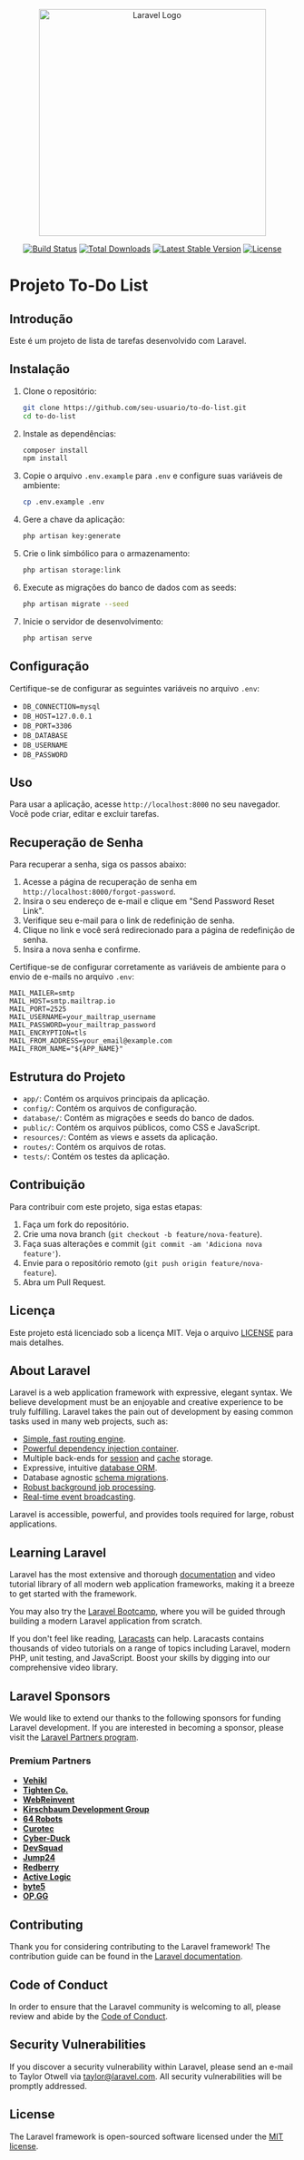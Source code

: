 <p align="center"><a href="https://laravel.com" target="_blank"><img src="https://raw.githubusercontent.com/laravel/art/master/logo-lockup/5%20SVG/2%20CMYK/1%20Full%20Color/laravel-logolockup-cmyk-red.svg" width="400" alt="Laravel Logo"></a></p>

<p align="center">
<a href="https://github.com/laravel/framework/actions"><img src="https://github.com/laravel/framework/workflows/tests/badge.svg" alt="Build Status"></a>
<a href="https://packagist.org/packages/laravel/framework"><img src="https://img.shields.io/packagist/dt/laravel/framework" alt="Total Downloads"></a>
<a href="https://packagist.org/packages/laravel/framework"><img src="https://img.shields.io/packagist/v/laravel/framework" alt="Latest Stable Version"></a>
<a href="https://packagist.org/packages/laravel/framework"><img src="https://img.shields.io/packagist/l/laravel/framework" alt="License"></a>
</p>

# Projeto To-Do List

## Introdução
Este é um projeto de lista de tarefas desenvolvido com Laravel.

## Instalação
1. Clone o repositório:
    ```bash
    git clone https://github.com/seu-usuario/to-do-list.git
    cd to-do-list
    ```

2. Instale as dependências:
    ```bash
    composer install
    npm install
    ```

3. Copie o arquivo `.env.example` para `.env` e configure suas variáveis de ambiente:
    ```bash
    cp .env.example .env
    ```

4. Gere a chave da aplicação:
    ```bash
    php artisan key:generate
    ```

5. Crie o link simbólico para o armazenamento:
    ```bash
    php artisan storage:link
    ```

6. Execute as migrações do banco de dados com as seeds:
    ```bash
    php artisan migrate --seed
    ```

7. Inicie o servidor de desenvolvimento:
    ```bash
    php artisan serve
    ```

## Configuração
Certifique-se de configurar as seguintes variáveis no arquivo `.env`:
- `DB_CONNECTION=mysql`
- `DB_HOST=127.0.0.1`
- `DB_PORT=3306`
- `DB_DATABASE`
- `DB_USERNAME`
- `DB_PASSWORD`

## Uso
Para usar a aplicação, acesse `http://localhost:8000` no seu navegador. Você pode criar, editar e excluir tarefas.

## Recuperação de Senha

Para recuperar a senha, siga os passos abaixo:

1. Acesse a página de recuperação de senha em `http://localhost:8000/forgot-password`.
2. Insira o seu endereço de e-mail e clique em "Send Password Reset Link".
3. Verifique seu e-mail para o link de redefinição de senha.
4. Clique no link e você será redirecionado para a página de redefinição de senha.
5. Insira a nova senha e confirme.

Certifique-se de configurar corretamente as variáveis de ambiente para o envio de e-mails no arquivo `.env`:

```dotenv
MAIL_MAILER=smtp
MAIL_HOST=smtp.mailtrap.io
MAIL_PORT=2525
MAIL_USERNAME=your_mailtrap_username
MAIL_PASSWORD=your_mailtrap_password
MAIL_ENCRYPTION=tls
MAIL_FROM_ADDRESS=your_email@example.com
MAIL_FROM_NAME="${APP_NAME}"
```

## Estrutura do Projeto
- `app/`: Contém os arquivos principais da aplicação.
- `config/`: Contém os arquivos de configuração.
- `database/`: Contém as migrações e seeds do banco de dados.
- `public/`: Contém os arquivos públicos, como CSS e JavaScript.
- `resources/`: Contém as views e assets da aplicação.
- `routes/`: Contém os arquivos de rotas.
- `tests/`: Contém os testes da aplicação.

## Contribuição
Para contribuir com este projeto, siga estas etapas:
1. Faça um fork do repositório.
2. Crie uma nova branch (`git checkout -b feature/nova-feature`).
3. Faça suas alterações e commit (`git commit -am 'Adiciona nova feature'`).
4. Envie para o repositório remoto (`git push origin feature/nova-feature`).
5. Abra um Pull Request.

## Licença
Este projeto está licenciado sob a licença MIT. Veja o arquivo [LICENSE](LICENSE) para mais detalhes.

## About Laravel

Laravel is a web application framework with expressive, elegant syntax. We believe development must be an enjoyable and creative experience to be truly fulfilling. Laravel takes the pain out of development by easing common tasks used in many web projects, such as:

- [Simple, fast routing engine](https://laravel.com/docs/routing).
- [Powerful dependency injection container](https://laravel.com/docs/container).
- Multiple back-ends for [session](https://laravel.com/docs/session) and [cache](https://laravel.com/docs/cache) storage.
- Expressive, intuitive [database ORM](https://laravel.com/docs/eloquent).
- Database agnostic [schema migrations](https://laravel.com/docs/migrations).
- [Robust background job processing](https://laravel.com/docs/queues).
- [Real-time event broadcasting](https://laravel.com/docs/broadcasting).

Laravel is accessible, powerful, and provides tools required for large, robust applications.

## Learning Laravel

Laravel has the most extensive and thorough [documentation](https://laravel.com/docs) and video tutorial library of all modern web application frameworks, making it a breeze to get started with the framework.

You may also try the [Laravel Bootcamp](https://bootcamp.laravel.com), where you will be guided through building a modern Laravel application from scratch.

If you don't feel like reading, [Laracasts](https://laracasts.com) can help. Laracasts contains thousands of video tutorials on a range of topics including Laravel, modern PHP, unit testing, and JavaScript. Boost your skills by digging into our comprehensive video library.

## Laravel Sponsors

We would like to extend our thanks to the following sponsors for funding Laravel development. If you are interested in becoming a sponsor, please visit the [Laravel Partners program](https://partners.laravel.com).

### Premium Partners

- **[Vehikl](https://vehikl.com/)**
- **[Tighten Co.](https://tighten.co)**
- **[WebReinvent](https://webreinvent.com/)**
- **[Kirschbaum Development Group](https://kirschbaumdevelopment.com)**
- **[64 Robots](https://64robots.com)**
- **[Curotec](https://www.curotec.com/services/technologies/laravel/)**
- **[Cyber-Duck](https://cyber-duck.co.uk)**
- **[DevSquad](https://devsquad.com/hire-laravel-developers)**
- **[Jump24](https://jump24.co.uk)**
- **[Redberry](https://redberry.international/laravel/)**
- **[Active Logic](https://activelogic.com)**
- **[byte5](https://byte5.de)**
- **[OP.GG](https://op.gg)**

## Contributing

Thank you for considering contributing to the Laravel framework! The contribution guide can be found in the [Laravel documentation](https://laravel.com/docs/contributions).

## Code of Conduct

In order to ensure that the Laravel community is welcoming to all, please review and abide by the [Code of Conduct](https://laravel.com/docs/contributions#code-of-conduct).

## Security Vulnerabilities

If you discover a security vulnerability within Laravel, please send an e-mail to Taylor Otwell via [taylor@laravel.com](mailto:taylor@laravel.com). All security vulnerabilities will be promptly addressed.

## License

The Laravel framework is open-sourced software licensed under the [MIT license](https://opensource.org/licenses/MIT).
